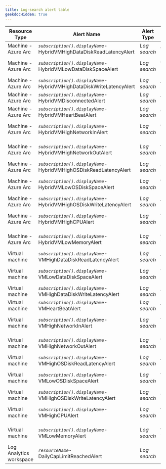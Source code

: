 ```yaml
---
title: Log-search alert table
geekdocHidden: true
---
```


| Resource Type | Alert Name | Alert Type | Override Tag name |
| ------------- | ---------- | ---------- | ----------------- |
| Machine - Azure Arc | *```subscription().displayName```*-HybridVMHighDataDiskReadLatencyAlert | _Log search_ | ***\_amba-ReadLatencyMs-Data-threshold-Override\_*** |
| Machine - Azure Arc | *```subscription().displayName```*-HybridVMLowDataDiskSpaceAlert | _Log search_ | ***\_amba-FreeSpacePercentage-Data-threshold-Override\_*** |
| Machine - Azure Arc | *```subscription().displayName```*-HybridVMHighDataDiskWriteLatencyAlert | _Log search_ | ***\_amba-WriteLatencyMs-Data-threshold-Override\_*** |
| Machine - Azure Arc | *```subscription().displayName```*-HybridVMDisconnectedAlert | _Log search_ | ***\_amba-Disconnected-threshold-Override\_*** |
| Machine - Azure Arc | *```subscription().displayName```*-HybridVMHeartBeatAlert | _Log search_ | ***\_amba-Heartbeat-threshold-Override\_*** |
| Machine - Azure Arc | *```subscription().displayName```*-HybridVMHighNetworkInAlert | _Log search_ | ***\_amba-ReadBytesPerSecond-threshold-Override\_*** |
| Machine - Azure Arc | *```subscription().displayName```*-HybridVMHighNetworkOutAlert | _Log search_ | ***\_amba-WriteBytesPerSecond-threshold-Override\_*** |
| Machine - Azure Arc | *```subscription().displayName```*-HybridVMHighOSDiskReadLatencyAlert | _Log search_ | ***\_amba-ReadLatencyMs-OS-threshold-Override\_*** |
| Machine - Azure Arc | *```subscription().displayName```*-HybridVMLowOSDiskSpaceAlert | _Log search_ | ***\_amba-FreeSpacePercentage-OS-threshold-Override\_*** |
| Machine - Azure Arc | *```subscription().displayName```*-HybridVMHighOSDiskWriteLatencyAlert | _Log search_ | ***\_amba-WriteLatencyMs-OS-threshold-Override\_*** |
| Machine - Azure Arc | *```subscription().displayName```*-HybridVMHighCPUAlert | _Log search_ | ***\_amba-UtilizationPercentage-threshold-Override\_*** |
| Machine - Azure Arc | *```subscription().displayName```*-HybridVMLowMemoryAlert | _Log search_ | ***\_amba-AvailableMemoryPercentage-threshold-Override\_*** |
| Virtual machine | *```subscription().displayName```*-VMHighDataDiskReadLatencyAlert | _Log search_ | ***\_amba-ReadLatencyMs-Data-threshold-Override\_*** |
| Virtual machine | *```subscription().displayName```*-VMLowDataDiskSpaceAlert | _Log search_ | ***\_amba-FreeSpacePercentage-Data-threshold-Override\_*** |
| Virtual machine | *```subscription().displayName```*-VMHighDataDiskWriteLatencyAlert | _Log search_ | ***\_amba-WriteLatencyMs-Data-threshold-Override\_*** |
| Virtual machine | *```subscription().displayName```*-VMHeartBeatAlert | _Log search_ | ***\_amba-Heartbeat-threshold-Override\_*** |
| Virtual machine | *```subscription().displayName```*-VMHighNetworkInAlert | _Log search_ | ***\_amba-ReadBytesPerSecond-threshold-Override\_*** |
| Virtual machine | *```subscription().displayName```*-VMHighNetworkOutAlert | _Log search_ | ***\_amba-WriteBytesPerSecond-threshold-Override\_*** |
| Virtual machine | *```subscription().displayName```*-VMHighOSDiskReadLatencyAlert | _Log search_ | ***\_amba-ReadLatencyMs-OS-threshold-Override\_*** |
| Virtual machine | *```subscription().displayName```*-VMLowOSDiskSpaceAlert | _Log search_ | ***\_amba-FreeSpacePercentage-OS-threshold-Override\_*** |
| Virtual machine | *```subscription().displayName```*-VMHighOSDiskWriteLatencyAlert | _Log search_ | ***\_amba-WriteLatencyMs-OS-threshold-Override\_*** |
| Virtual machine | *```subscription().displayName```*-VMHighCPUAlert | _Log search_ | ***\_amba-UtilizationPercentage-threshold-Override\_*** |
| Virtual machine | *```subscription().displayName```*-VMLowMemoryAlert | _Log search_ | ***\_amba-AvailableMemoryPercentage-threshold-Override\_*** |
| Log Analytics workspace | *```resourceName```*-DailyCapLimitReachedAlert | _Log search_ | ***Not available as threshold will always be ```0```*** |
